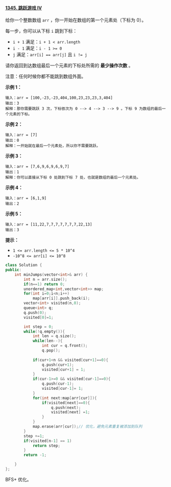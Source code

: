 #### [1345. 跳跃游戏 IV](https://leetcode-cn.com/problems/jump-game-iv/)

给你一个整数数组 `arr` ，你一开始在数组的第一个元素处（下标为 0）。

每一步，你可以从下标 `i` 跳到下标：

- `i + 1` 满足：`i + 1 < arr.length`
- `i - 1` 满足：`i - 1 >= 0`
- `j` 满足：`arr[i] == arr[j]` 且 `i != j`

请你返回到达数组最后一个元素的下标处所需的 **最少操作次数** 。

注意：任何时候你都不能跳到数组外面。

 

**示例 1：**

```
输入：arr = [100,-23,-23,404,100,23,23,23,3,404]
输出：3
解释：那你需要跳跃 3 次，下标依次为 0 --> 4 --> 3 --> 9 。下标 9 为数组的最后一个元素的下标。
```

**示例 2：**

```
输入：arr = [7]
输出：0
解释：一开始就在最后一个元素处，所以你不需要跳跃。
```

**示例 3：**

```
输入：arr = [7,6,9,6,9,6,9,7]
输出：1
解释：你可以直接从下标 0 处跳到下标 7 处，也就是数组的最后一个元素处。
```

**示例 4：**

```
输入：arr = [6,1,9]
输出：2
```

**示例 5：**

```
输入：arr = [11,22,7,7,7,7,7,7,7,22,13]
输出：3
```

 

**提示：**

- `1 <= arr.length <= 5 * 10^4`
- `-10^8 <= arr[i] <= 10^8`

```cpp
class Solution {
public:
    int minJumps(vector<int>& arr) {
        int n = arr.size();
        if(n==1) return 0;
        unordered_map<int,vector<int>> map;
        for(int i=0;i<n;i++)
            map[arr[i]].push_back(i);
        vector<int> visited(n,0);
        queue<int> q;
        q.push(0);
        visited[0]=1;

        int step = 0;
        while(!q.empty()){
            int len = q.size();
            while(len--){
                int cur = q.front();
                q.pop();
            
            if(cur+1<n && visited[cur+1]==0){
                q.push(cur+1);
                visited[cur+1] = 1;
            }
            if(cur-1>=0 && visited[cur-1]==0){
                q.push(cur-1);
                visited[cur-1]= 1;
            }
            for(int next:map[arr[cur]]){
                if(visited[next]==0){
                    q.push(next);
                    visited[next] =1;
                }
            }
            map.erase(arr[cur]);// 优化，避免元素重复被添加到队列
        }
        step +=1;
        if(visited[n-1] == 1)
            return step;
        }
        return -1;

    }
};
```

BFS+ 优化。